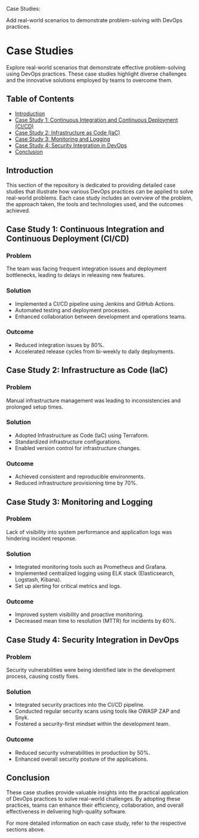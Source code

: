 Case Studies:

Add real-world scenarios to demonstrate problem-solving with DevOps practices.

# Case Studies
Explore real-world scenarios that demonstrate effective problem-solving using DevOps practices. These case studies highlight diverse challenges and the innovative solutions employed by teams to overcome them.

## Table of Contents
- [Introduction](#introduction)
- [Case Study 1: Continuous Integration and Continuous Deployment (CI/CD)](#case-study-1-continuous-integration-and-continuous-deployment-cicd)
- [Case Study 2: Infrastructure as Code (IaC)](#case-study-2-infrastructure-as-code-iac)
- [Case Study 3: Monitoring and Logging](#case-study-3-monitoring-and-logging)
- [Case Study 4: Security Integration in DevOps](#case-study-4-security-integration-in-devops)
- [Conclusion](#conclusion)

## Introduction
This section of the repository is dedicated to providing detailed case studies that illustrate how various DevOps practices can be applied to solve real-world problems. Each case study includes an overview of the problem, the approach taken, the tools and technologies used, and the outcomes achieved.

## Case Study 1: Continuous Integration and Continuous Deployment (CI/CD)
### Problem
The team was facing frequent integration issues and deployment bottlenecks, leading to delays in releasing new features.

### Solution
- Implemented a CI/CD pipeline using Jenkins and GitHub Actions.
- Automated testing and deployment processes.
- Enhanced collaboration between development and operations teams.

### Outcome
- Reduced integration issues by 80%.
- Accelerated release cycles from bi-weekly to daily deployments.

## Case Study 2: Infrastructure as Code (IaC)

### Problem
Manual infrastructure management was leading to inconsistencies and prolonged setup times.

### Solution
- Adopted Infrastructure as Code (IaC) using Terraform.
- Standardized infrastructure configurations.
- Enabled version control for infrastructure changes.

### Outcome
- Achieved consistent and reproducible environments.
- Reduced infrastructure provisioning time by 70%.

## Case Study 3: Monitoring and Logging

### Problem
Lack of visibility into system performance and application logs was hindering incident response.

### Solution
- Integrated monitoring tools such as Prometheus and Grafana.
- Implemented centralized logging using ELK stack (Elasticsearch, Logstash, Kibana).
- Set up alerting for critical metrics and logs.

### Outcome
- Improved system visibility and proactive monitoring.
- Decreased mean time to resolution (MTTR) for incidents by 60%.

## Case Study 4: Security Integration in DevOps

### Problem
Security vulnerabilities were being identified late in the development process, causing costly fixes.

### Solution
- Integrated security practices into the CI/CD pipeline.
- Conducted regular security scans using tools like OWASP ZAP and Snyk.
- Fostered a security-first mindset within the development team.

### Outcome
- Reduced security vulnerabilities in production by 50%.
- Enhanced overall security posture of the applications.

## Conclusion
These case studies provide valuable insights into the practical application of DevOps practices to solve real-world challenges. By adopting these practices, teams can enhance their efficiency, collaboration, and overall effectiveness in delivering high-quality software.

For more detailed information on each case study, refer to the respective sections above.
